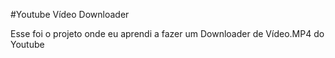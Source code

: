 #Youtube Vídeo Downloader

Esse foi o projeto onde eu aprendi a fazer um Downloader de Vídeo.MP4 do Youtube


